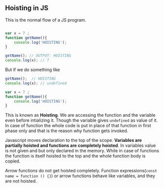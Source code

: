 ## Hoisting in JS

This is the normal flow of a JS program.
```js

var x = 7 ;
function getName(){
    console.log('HOISTING');
}

getName(); // OUTPUT: HOISTING
console.log(x); // 7
```

But if we do something like 
```js
getName();  // HOISTING
console.log(x); // undefined

var x = 7 ;
function getName(){
    console.log('HOISTING');
}

```

This is known as **Hoisting**. We are accessing the function and the variable even before intializing it. Though the variable gives ``undefined`` as value of it. In case of function the whole code is put in place of that function in first phase only and that is the reason why function gets invoked. 

Javascript moves declaration to the top of the scope. **Variables are partially hoisted and functions are completely hoisted**. In variables value is not given and but only declared in the memory. While in case of functions the function is itself hoisted to the top and the whole function body is copied. 

Arrow functions do not get hoisted completely. Function expressions(``const name = function () {}``) or arrow functions behave like variables, and they are not hoisted. 
